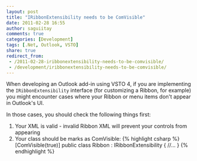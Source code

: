 ```yaml
---
layout: post
title: "IRibbonExtensibility needs to be ComVisible"
date: 2011-02-28 16:55
author: saguiitay
comments: true
categories: [Development]
tags: [.Net, Outlook, VSTO]
share: true
redirect_from:
 - /2011-02-28-iribbonextensibility-needs-to-be-comvisible/
 - /development/iribbonextensibility-needs-to-be-comvisible/
---
```

When developing an Outlook add-in using VSTO 4, if you are implementing the `IRibbonExtensibility` interface (for customizing a Ribbon, 
for example) you might encounter cases where your Ribbon or menu items don't appear in Outlook's UI.

In those cases, you should check the following things first:
1. Your XML is valid - invalid Ribbon XML will prevent your controls from appearing
2. Your class should be marks as ComVisible:
   {% highlight csharp %}
   [ComVisible(true)]
   public class Ribbon : IRibbonExtensibility
   {
       //...
   }
   {% endhighlight %}



